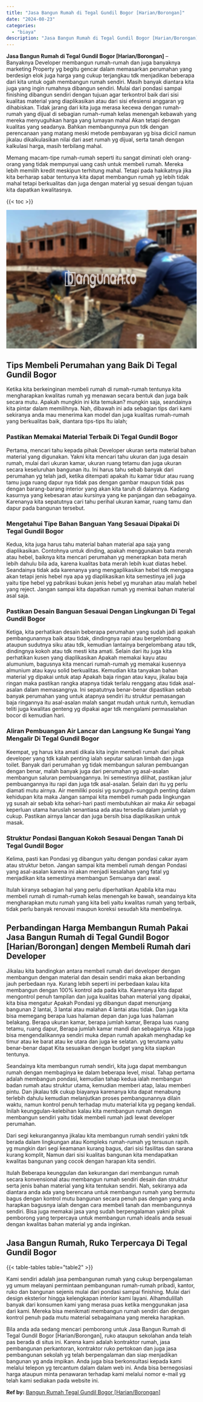 ```yaml
---
title: "Jasa Bangun Rumah di Tegal Gundil Bogor [Harian/Borongan]"
date: "2024-08-23"
categories: 
  - "biaya"
description: "Jasa Bangun Rumah di Tegal Gundil Bogor [Harian/Borongan]. Bila anda ada sedang mencari pemborong untuk Jasa Bangun Rumah di Tegal Gundil Bogor [Harian/Boro..."
---
```


**Jasa Bangun Rumah di Tegal Gundil Bogor \[Harian/Borongan\]** – Banyaknya Developer membangun rumah-rumah dan juga banyaknya marketing Property yg begitu gencar dalam memasarkan perumahan yang berdesign elok juga harga yang cukup terjangkau tdk menjadikan beberapa dari kita untuk ogah membangun rumah sendiri. Masih banyak diantara kita juga yang ingin rumahnya dibangun sendiri. Mulai dari pondasi sampai finishing dibangun sendiri dengan tujuan agar terkontrol baik dari sisi kualitas material yang diaplikasikan atau dari sisi efesiensi anggaran yg dihabiskan. Tidak jarang dari kita juga merasa kecewa dengan rumah-rumah yang dijual di sebagian rumah-rumah kelas menengah kebawah yang mereka menyuguhkan harga yang lumayan mahal Akan tetapi dengan kualitas yang seadanya. Bahkan membangunnya pun tdk dengan perencanaan yang matang meski metode pembayaran yg bisa dicicil namun jikalau dikalkulasikan nilai dari aset rumah yg dijual, serta tanah dengan kalkulasi harga, masih terbilang mahal.

Memang macam-tipe rumah-rumah seperti itu sangat diminati oleh orang-orang yang tidak mempunyai uang cash untuk membeli rumah. Mereka lebih memilih kredit meskipun terhitung mahal. Tetapi pada hakikatnya jika kita berharap sabar tentunya kita dapat membangun rumah yg lebih tidak mahal tetapi berkualitas dan juga dengan material yg sesuai dengan tujuan kita dapatkan kwalitasnya.

{{< toc >}}

![Jasa Bangun Rumah di Tegal Gundil Bogor [Harian/Borongan]](/images/borong-bangunan-18.png)

## Tips Membeli Perumahan yang Baik Di Tegal Gundil Bogor

Ketika kita berkeinginan membeli rumah di rumah-rumah tentunya kita mengharapkan kwalitas rumah yg menawan secara bentuk dan juga baik secara mutu. Apakah mungkin ini kita temukan? mungkin saja, seandainya kita pintar dalam memilihnya. Nah, dibawah ini ada sebagian tips dari kami sekiranya anda mau menerima kan model dan juga kualitas rumah-rumah yang berkualitas baik, diantara tips-tips Itu ialah;

### Pastikan Memakai Material Terbaik Di Tegal Gundil Bogor

Pertama, mencari tahu kepada pihak Developer ukuran serta material bahan material yang digunakan. Yakni kita mencari tahu ukuran dan juga desain rumah, mulai dari ukuran kamar, ukuran ruang tetamu dan juga ukuran secara keseluruhan bangunan itu. Ini harus tahu sebab banyak dari perumahan yg telah jadi, ketika ditempati apakah itu kamar tidur atau ruang tamu juga ruang dapur nya tidak pas dengan gambar maupun tidak pas dengan barang-barang interior yang akan kita taruh di dalamnya. Kadang kasurnya yang kebesaran atau kursinya yang ke panjangan dan sebagainya. Karenanya kita sepatutnya cari tahu perihal ukuran kamar, ruang tamu dan dapur pada bangunan tersebut.

### Mengetahui Tipe Bahan Banguan Yang Sesauai Dipakai Di Tegal Gundil Bogor

Kedua, kita juga harus tahu material bahan material apa saja yang diaplikasikan. Contohnya untuk dinding, apakah menggunakan bata merah atau hebel, baiknya kita mencari perumahan yg menerapkan bata merah lebih dahulu bila ada, karena kualitas bata merah lebih kuat diatas hebel. Seandainya tidak ada karenanya yang mengaplikasikan hebel tdk mengapa akan tetapi jenis hebel nya apa yg diaplikasikan kita semestinya jeli juga yaitu tipe hebel yg pabrikasi bukan jenis hebel yg murahan atau malah hebel yang reject. Jangan sampai kita dapatkan rumah yg memkai bahan material asal saja.

### Pastikan Desain Banguan Sesauai Dengan Lingkungan Di Tegal Gundil Bogor

Ketiga, kita perhatikan desain beberapa perumahan yang sudah jadi apakah pembangunannya baik atau tidak, dindingnya rapi atau bergelombang ataupun sudutnya siku atau tdk, kemudian lantainya bergelombang atau tdk, dindingnya kokoh atau tdk mesti kita amati. Selain dari itu juga kita perhatikan kusen yang diaplikasikan Apakah memakai kayu atau alumunium, bagusnya kita mencari rumah-rumah yg memakai kusennya almunium atau kayu solid berkualitas. Kemudian kita tanyakan bahan material yg dipakai untuk atap Apakah baja ringan atau kayu, jikalau baja ringan maka pastikan rangka atapnya tidak terlalu renggang atau tidak asal-asalan dalam memasangnya. Ini sepatutnya benar-benar dipastikan sebab banyak perumahan yang untuk atapnya sendiri itu struktur pemasangan baja ringannya itu asal-asalan malah sangat mudah untuk runtuh, kemudian teliti juga kwalitas genteng yg dipakai agar tdk mengalami permasalahan bocor di kemudian hari.

### Aliran Pembuangan Air Lancar dan Langsung Ke Sungai Yang Mengalir Di Tegal Gundil Bogor

Keempat, yg harus kita amati dikala kita ingin membeli rumah dari pihak developer yang tdk kalah penting ialah seputar saluran limbah dan juga toilet. Banyak dari perumahan yg tidak membangun saluran pembuangan dengan benar, malah banyak juga dari perumahan yg asal-asalan membangun saluran pembuangannya. Ini semestinya dilihat, pastikan jalur pembuangannya itu rapi dan juga tdk asal-asalan. Selain dari itu yg perlu diamati mutu airnya. Air memiliki posisi yg sungguh-sungguh penting dalam kehidupan kita maka Jangan sampai kita membeli rumah pada lingkungan yg susah air sebab kita sehari-hari pasti membutuhkan air maka Air sebagai keperluan utama haruslah senantiasa ada atau tersedia dalam jumlah yg cukup. Pastikan airnya lancar dan juga bersih bisa diaplikasikan untuk masak.

### Struktur Pondasi Banguan Kokoh Sesauai Dengan Tanah Di Tegal Gundil Bogor

Kelima, pasti kan Pondasi yg dibangun yaitu dengan pondasi cakar ayam atau struktur beton. Jangan sampai kita membeli rumah dengan Pondasi yang asal-asalan karena ini akan menjadi kesalahan yang fatal yg menjadikan kita semestinya membangun Semuanya dari awal.

Itulah kiranya sebagian hal yang perlu diperhatikan Apabila kita mau membeli rumah di rumah-rumah kelas menengah ke bawah, seandainya kita mengharapkan mutu rumah yang kita beli yaitu kwalitas rumah yang terbaik, tidak perlu banyak renovasi maupun koreksi sesudah kita membelinya.

## Perbandingan Harga Membangun Rumah Pakai Jasa Bangun Rumah di Tegal Gundil Bogor \[Harian/Borongan\] dengen Membeli Rumah dari Developer

Jikalau kita bandingkan antara membeli rumah dari developer dengan membangun dengan material dan desain sendiri maka akan berbanding jauh perbedaan nya. Kurang lebih seperti ini perbedaan kalau kita membangun dengan 100% kontrol ada pada kita. Karenanya kita dapat mengontrol penuh tampilan dan juga kualitas bahan material yang dipakai, kita bisa mengatur Apakah Pondasi yg dibangun dapat menunjang bangunan 2 lantai, 3 lantai atau malahan 4 lantai atau tidak. Dan juga kita bisa memegang berapa luas halaman depan dan juga luas halaman belakang. Berapa ukuran kamar, berapa jumlah kamar, Berapa luas ruang tetamu, ruang dapur, Berapa jumlah kamar mandi dan sebagainya. Kita juga bisa mengendalikannya sendiri muka depan rumah apakah menghadap ke timur atau ke barat atau ke utara dan juga ke selatan. yg terutama yaitu benar-benar dapat Kita sesuaikan dengan budget yang kita siapkan tentunya.

Seandainya kita membangun rumah sendiri, kita juga dapat membangun rumah dengan membaginya ke dalam beberapa level, misal. Tahap pertama adalah membangun pondasi, kemudian tahap kedua ialah membangun badan rumah atau struktur utama, kemudian memberi atap, lalau memberi pintu. Dan jikalau tdk cukup biayanya karenanya kita dapat menabung terlebih dahulu kemudian melanjutkan proses pembangunannya dilain waktu, namun kontrol penuh terhadap mutu material kita yg pegang kendali. Inilah keunggulan-kelebihan kalau kita membangun rumah dengan membangun sendiri yaitu tidak membeli rumah jadi lewat developer perumahan.

Dari segi kekurangannya jikalau kita membangun rumah sendiri yakni tdk berada dalam lingkungan atau Kompleks rumah-rumah yg tersusun rapih. yg mungkin dari segi keamanan kurang bagus, dari sisi fasilitas dan sarana kurang komplit, Namun dari sisi kualitas bangunan kita mendapatkan kwalitas bangunan yang cocok dengan harapan kita sendiri.

Itulah Beberapa keunggulan dan kekurangan dari membangun rumah secara konvensional atau membangun rumah sendiri desain dan struktur serta jenis bahan material yang kita tentukan sendiri. Nah, sekiranya ada diantara anda ada yang berencana untuk membangun rumah yang bermutu bagus dengan kontrol mutu bangunan secara penuh pas dengan yang anda harapkan bagusnya ialah dengan cara membeli tanah dan membangunnya sendiri. Bisa juga memakai jasa yang sudah berpengalaman yakni pihak pemborong yang terpercaya untuk membangun rumah idealis anda sesuai dengan kwalitas bahan material yg anda inginkan.

## Jasa Bangun Rumah, Ruko Terpercaya Di Tegal Gundil Bogor

{{< table-tables table="table2" >}}

Kami sendiri adalah jasa pembangunan rumah yang cukup berpengalaman yg umum melayani permintaan pembangunan rumah-rumah pribadi, kantor, ruko dan bangunan sejenis mulai dari pondasi sampai finishing. Mulai dari design eksterior hingga kelengkapan interior kami layani. Alhamdulillah banyak dari konsumen kami yang merasa puas ketika menggunakan jasa dari kami. Mereka bisa menikmati membangun rumah sendiri dan dengan kontrol penuh pada mutu material sebagaimana yang mereka harapkan.

Bila anda ada sedang mencari pemborong untuk Jasa Bangun Rumah di Tegal Gundil Bogor \[Harian/Borongan\], ruko ataupun sekolahan anda telah pas berada di situs ini. Karena kami adalah kontraktor rumah, jasa pembangunan perkantoran, kontraktor ruko pertokoan dan juga jasa pembangunan sekolah yg telah berpengalaman dan siap menjadikan bangunan yg anda impikan. Anda juga bisa berkonsultasi kepada kami melalui telepon yg tercantum dalam dalam web ini. Anda bisa bernegosiasi harga ataupun minta penawaran terhadap kami melalui nomor e-mail yg telah kami sediakan pada website ini.

**Ref by:** [Bangun Rumah Tegal Gundil Bogor [Harian/Borongan]](https://id.wikipedia.org/wiki/Bangun)
